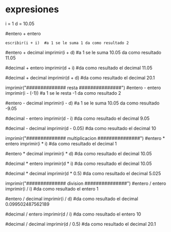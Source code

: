 # expresiones

i = 1
d = 10.05


#entero + entero
```
escribir(i + i)  #a 1 se le suma 1 da como resultado 2
```

#entero + decimal
imprimir(i + d) #a 1 se le suma 10.05 da como resultado 11.05

#decimal + entero
imprimir(d + i) #da como resultado el decimal 11.05

#decimal + decimal
imprimir(d + d) #da como resultado el decimal 20.1

imprimir("############## resta ###############")
#entero - entero
imprimir(i - (-1))  #a 1 se le resta -1 da como resultado 2

#entero - decimal
imprimir(i - d) #a 1 se le suma 10.05 da como resultado -9.05

#decimal - entero
imprimir(d - i) #da como resultado el decimal 9.05

#decimal - decimal
imprimir(d - 0.05) #da como resultado el decimal 10

imprimir("############## multiplicacion ###############")
#entero * entero
imprimir(i * i) #da como resultado el decimal 1

#entero * decimal
imprimir(i * d) #da como resultado el decimal 10.05

#decimal * entero
imprimir(d * i) #da como resultado el decimal 10.05

#decimal * decimal
imprimir(d * 0.5) #da como resultado el decimal 5.025

imprimir("############## division ###############")
#entero / entero
imprimir(i / i) #da como resultado el entero 1

#entero / decimal
imprimir(i / d) #da como resultado el decimal 0.099502487562189

#decimal / entero
imprimir(d / i) #da como resultado el entero 10

#decimal / decimal
imprimir(d / 0.5) #da como resultado el decimal 20.1